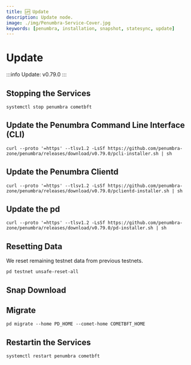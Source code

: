 ```yaml
---
title: 🆙 Update
description: Update node.
image: ./img/Penumbra-Service-Cover.jpg
keywords: [penumbra, installation, snapshot, statesync, update]
---
```


# Update 

:::info
Update: v0.79.0
:::

## Stopping the Services
```shell
systemctl stop penumbra cometbft
```

## Update the Penumbra Command Line Interface (CLI)
```shell
curl --proto '=https' --tlsv1.2 -LsSf https://github.com/penumbra-zone/penumbra/releases/download/v0.79.0/pcli-installer.sh | sh
```

## Update the Penumbra Clientd
```shell
curl --proto '=https' --tlsv1.2 -LsSf https://github.com/penumbra-zone/penumbra/releases/download/v0.79.0/pclientd-installer.sh | sh
```

## Update the pd 
```shell
curl --proto '=https' --tlsv1.2 -LsSf https://github.com/penumbra-zone/penumbra/releases/download/v0.79.0/pd-installer.sh | sh
```

## Resetting Data
We reset remaining testnet data from previous testnets.
```shell
pd testnet unsafe-reset-all
```

## Snap Download

## Migrate
```shell
pd migrate --home PD_HOME --comet-home COMETBFT_HOME
```

## Restartin the Services
```shell
systemctl restart penumbra cometbft
```
